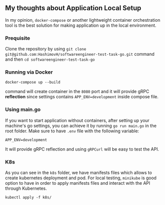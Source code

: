 ## My thoughts about Application Local Setup

In my opinion, `docker-compose` or another lightweight container orchestration tool is the best solution for making application up in the local environment.

### Prequisite
Clone the repository by using `git clone git@github.com:HashimovH/softwareengineer-test-task-go.git` command and then `cd softwareengineer-test-task-go`

### Running via Docker
```
docker-compose up --build
```

command will create container in the `8080` port and it will provide gRPC **reflection** since settings contains `APP_ENV=development` inside compose file.


### Using main.go

If you want to start application without containers, after setting up your machine's go settings, you can achieve it by running `go run main.go` in the root folder. Make sure to have `.env` file with the following variable:
```
APP_ENV=development
```

It will provide gRPC reflection and using `gRPCurl` will be easy to test the API.

### K8s
As you can see in the `k8s` folder, we have manifests files which allows to create kubernetes deployment and pod. For local testing, `minikube` is good option to have in order to apply manifests files and interact with the API through Kubernetes.
```
kubectl apply -f k8s/
```